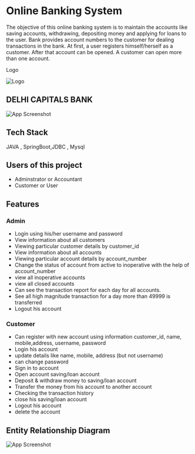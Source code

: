 
# Online Banking System


The objective of this online banking system is to maintain the accounts like saving accounts,
withdrawing, depositing money and applying for loans to the user. Bank provides
account numbers to the customer for dealing transactions in the bank. At first, a user
registers himself/herself as a customer. After that account can be opened. A customer
can open more than one account.

Logo

![Logo](https://github.com/manjeetgodara/awesome-market-801/blob/day-4/Images/Screenshot%202023-04-04%20094637.png?raw=true)


## DELHI CAPITALS BANK



![App Screenshot](https://github.com/manjeetgodara/awesome-market-801/blob/day-4/Images/Screenshot%202023-04-04%20092824.png?raw=true)


## Tech Stack

 JAVA , SpringBoot,JDBC , Mysql

 


## Users of this project
- Adminstrator or Accountant
- Customer or User




## Features
### Admin 

- Login using his/her username and password
- View information about all customers
- Viewing particular customer details by customer_id
- View information about all accounts
- Viewing particular account details by account_number
- Change the status of account from active to    inoperative with the help of account_number
- view all inoperative accounts
- view all closed accounts
- Can see the transaction report for each day for all accounts.
- See all high magnitude transaction for a day more than 49999 is transferred
- Logout his account

### Customer

- Can register with new account using information customer_id, name, mobile,address, username, password
- Login his account
- update details like name, mobile, address (but not username)
- can change password
- Sign in to account
- Open account saving/loan account
- Deposit & withdraw money to saving/loan account
- Transfer the money from his account to another account 
- Checking the transaction history 
- close his saving/loan account
- Logout his account
- delete the account

## Entity Relationship Diagram

![App Screenshot](https://github.com/manjeetgodara/awesome-market-801/blob/day-4/Images/ERDiagrams.png?raw=true)

